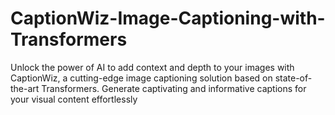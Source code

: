 # CaptionWiz-Image-Captioning-with-Transformers
Unlock the power of AI to add context and depth to your images with CaptionWiz, a cutting-edge image captioning solution based on state-of-the-art Transformers. Generate captivating and informative captions for your visual content effortlessly
